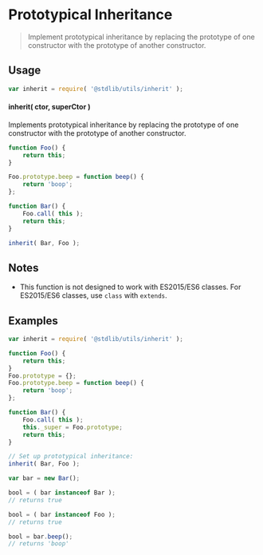 # Prototypical Inheritance

> Implement prototypical inheritance by replacing the prototype of one constructor with the prototype of another constructor.


<section class="intro">

</section>

<!-- /.intro -->


<section class="usage">

## Usage

``` javascript
var inherit = require( '@stdlib/utils/inherit' );
```

#### inherit( ctor, superCtor )

Implements prototypical inheritance by replacing the prototype of one constructor with the prototype of another constructor.

<!-- eslint-disable no-restricted-syntax -->

``` javascript
function Foo() {
    return this;
}

Foo.prototype.beep = function beep() {
    return 'boop';
};

function Bar() {
    Foo.call( this );
    return this;
}

inherit( Bar, Foo );
```

</section>

<!-- /.usage -->


<section class="notes">

## Notes

* This function is not designed to work with ES2015/ES6 classes. For ES2015/ES6 classes, use `class` with `extends`.

</section>

<!-- /.notes -->


<section class="examples">

## Examples

<!-- eslint-disable no-restricted-syntax -->

``` javascript
var inherit = require( '@stdlib/utils/inherit' );

function Foo() {
    return this;
}
Foo.prototype = {};
Foo.prototype.beep = function beep() {
    return 'boop';
};

function Bar() {
    Foo.call( this );
    this._super = Foo.prototype;
    return this;
}

// Set up prototypical inheritance:
inherit( Bar, Foo );

var bar = new Bar();

bool = ( bar instanceof Bar );
// returns true

bool = ( bar instanceof Foo );
// returns true

bool = bar.beep();
// returns 'boop'
```

</section>

<!-- /.examples -->


<section class="links">

</section>

<!-- /.links -->
